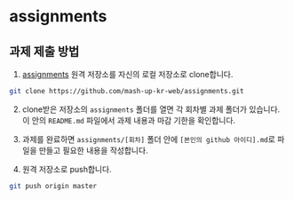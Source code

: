 # assignments

## 과제 제출 방법

1. [assignments](https://github.com/mash-up-kr-web/assignments) 원격 저장소를 자신의 로컬 저장소로 clone합니다.

```bash
git clone https://github.com/mash-up-kr-web/assignments.git
```

2. clone받은 저장소의 `assignments` 폴더를 열면 각 회차별 과제 폴더가 있습니다. 이 안의 `README.md` 파일에서 과제 내용과 마감 기한을 확인합니다.

3. 과제를 완료하면 `assignments/[회차]` 폴더 안에 `[본인의 github 아이디].md`로 파일을 만들고 필요한 내용을 작성합니다.

4. 원격 저장소로 push합니다.

```bash
git push origin master
```
